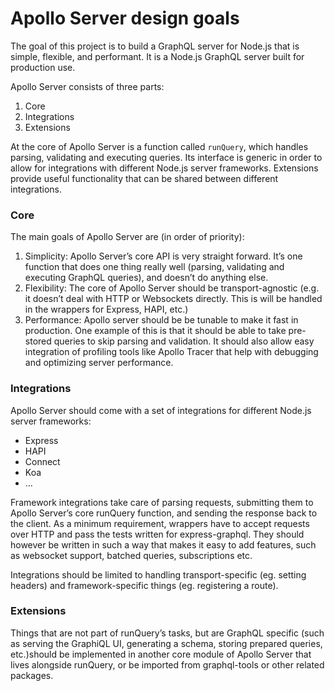 # Apollo Server design goals

The goal of this project is to build a GraphQL server for Node.js that is simple, flexible, and performant. It is a Node.js GraphQL server built for production use.

Apollo Server consists of three parts:

1. Core
2. Integrations
3. Extensions

At the core of Apollo Server is a function called `runQuery`, which handles parsing, validating and executing queries. Its interface is generic in order to allow for integrations with different Node.js server frameworks. Extensions provide useful functionality that can be shared between different integrations.


### Core

The main goals of Apollo Server are (in order of priority):

1. Simplicity: Apollo Server’s core API is very straight forward. It’s one function that does one thing really well (parsing, validating and executing GraphQL queries), and doesn’t do anything else.
2. Flexibility: The core of Apollo Server should be transport-agnostic (e.g. it doesn’t deal with HTTP or Websockets directly. This is will be handled in the wrappers for Express, HAPI, etc.)
3. Performance: Apollo server should be be tunable to make it fast in production. One example of this is that it should be able to take pre-stored queries to skip parsing and validation. It should also allow easy integration of profiling tools like Apollo Tracer that help with debugging and optimizing server performance.

### Integrations

Apollo Server should come with a set of integrations for different Node.js server frameworks:

- Express
- HAPI
- Connect
- Koa
- ...

Framework integrations take care of parsing requests, submitting them to Apollo Server’s core runQuery  function, and sending the response back to the client. As a minimum requirement, wrappers have to accept requests over HTTP and pass the tests written for express-graphql. They should however be written in such a way that makes it easy to add features, such as websocket support, batched queries, subscriptions etc.

Integrations should be limited to handling transport-specific (eg. setting headers) and framework-specific things (eg. registering a route).

### Extensions
Things that are not part of runQuery’s tasks, but are GraphQL specific (such as serving the GraphiQL UI, generating a schema, storing prepared queries, etc.)should be implemented in another core module of Apollo Server that lives alongside runQuery, or be imported from graphql-tools or other related packages.
